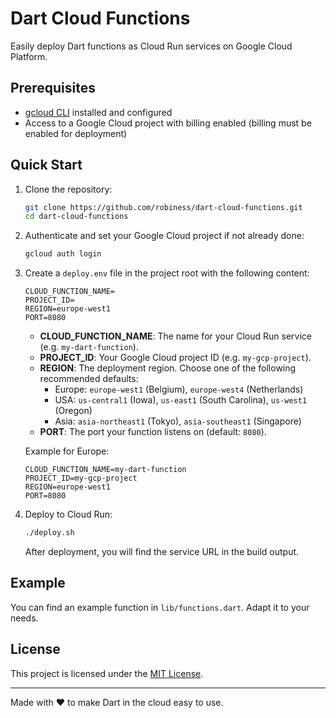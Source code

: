 # Dart Cloud Functions

Easily deploy Dart functions as Cloud Run services on Google Cloud Platform.

## Prerequisites

- [gcloud CLI](https://cloud.google.com/sdk/docs/install) installed and configured
- Access to a Google Cloud project with billing enabled (billing must be enabled for deployment)

## Quick Start

1. Clone the repository:
   ```sh
   git clone https://github.com/robiness/dart-cloud-functions.git
   cd dart-cloud-functions
   ```
2. Authenticate and set your Google Cloud project if not already done:
   ```sh
   gcloud auth login
   ```
3. Create a `deploy.env` file in the project root with the following content:
   ```env
   CLOUD_FUNCTION_NAME=
   PROJECT_ID=
   REGION=europe-west1
   PORT=8080
   ```
   - **CLOUD_FUNCTION_NAME**: The name for your Cloud Run service (e.g. `my-dart-function`).
   - **PROJECT_ID**: Your Google Cloud project ID (e.g. `my-gcp-project`).
   - **REGION**: The deployment region. Choose one of the following recommended defaults:
     - Europe: `europe-west1` (Belgium), `europe-west4` (Netherlands)
     - USA: `us-central1` (Iowa), `us-east1` (South Carolina), `us-west1` (Oregon)
     - Asia: `asia-northeast1` (Tokyo), `asia-southeast1` (Singapore)
   - **PORT**: The port your function listens on (default: `8080`).

   Example for Europe:
   ```env
   CLOUD_FUNCTION_NAME=my-dart-function
   PROJECT_ID=my-gcp-project
   REGION=europe-west1
   PORT=8080
   ```

4. Deploy to Cloud Run:
   ```sh
   ./deploy.sh
   ```
   After deployment, you will find the service URL in the build output.

## Example

You can find an example function in `lib/functions.dart`. Adapt it to your needs.

## License

This project is licensed under the [MIT License](LICENSE).

---

Made with ❤️ to make Dart in the cloud easy to use.

